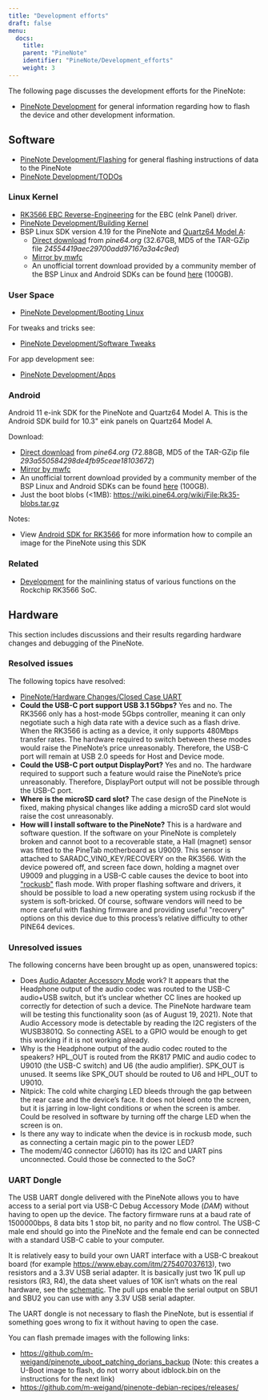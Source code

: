 ```yaml
---
title: "Development efforts"
draft: false
menu:
  docs:
    title:
    parent: "PineNote"
    identifier: "PineNote/Development_efforts"
    weight: 3
---
```


The following page discusses the development efforts for the PineNote:

* [PineNote Development](/documentation/PineNote/Development) for general information regarding how to flash the device and other development information.

## Software

* [PineNote Development/Flashing](/documentation/PineNote/Development/Flashing) for general flashing instructions of data to the PineNote
* [PineNote Development/TODOs](/documentation/PineNote/Development/TODOs)

### Linux Kernel

* [RK3566 EBC Reverse-Engineering](/documentation/General/RK3566_EBC_reverse-engineering) for the EBC (eInk Panel) driver.
* [PineNote Development/Building Kernel](/documentation/PineNote/Development/Building_kernel)
* BSP Linux SDK version 4.19 for the PineNote and [Quartz64 Model A](/documentation/Quartz64):
  * [Direct download](http://files.pine64.org/SDK/Quartz64/QUARTZ64-model-A_BSP%20Linux.tar.gz) from _pine64.org_ (32.67GB, MD5 of the TAR-GZip file _24554419aec29700add97167a3a4c9ed_)
  * [Mirror by mwfc](https://tmp.mwfc.info/pinenote/QUARTZ64-model-A_BSP%20Linux.tar.gz)
  * An unofficial torrent download provided by a community member of the BSP Linux and Android SDKs can be found [here](https://cdn.discordapp.com/attachments/870707390998282292/907726420204208148/pinenote.torrent) (100GB).

### User Space

* [PineNote Development/Booting Linux](/documentation/PineNote/Development/Booting_Linux)

For tweaks and tricks see:

* [PineNote Development/Software Tweaks](/documentation/PineNote/Development/Software_tweaks)

For app development see:

* [PineNote Development/Apps](/documentation/PineNote/Development/Apps)

### Android

Android 11 e-ink SDK for the PineNote and Quartz64 Model A. This is the Android SDK build for 10.3" eink panels on Quartz64 Model A.

Download:

* [Direct download](http://files.pine64.org/SDK/Quartz64/QUARTZ64-model-A_eink.android11_SDK.tar.gz) from _pine64.org_ (72.88GB, MD5 of the TAR-GZip file _293a550584298de4fb95ceae18103672_)
* [Mirror by mwfc](https://tmp.mwfc.info/pinenote/QUARTZ64-model-A_eink.android11_SDK.tar.gz)
* An unofficial torrent download provided by a community member of the BSP Linux and Android SDKs can be found [here](https://cdn.discordapp.com/attachments/870707390998282292/907726420204208148/pinenote.torrent) (100GB).
* Just the boot blobs (&lt;1MB): https://wiki.pine64.org/wiki/File:Rk35-blobs.tar.gz

Notes:

* View [Android SDK for RK3566](/documentation/General/Android_SDK_for_RK3566) for more information how to compile an image for the PineNote using this SDK

### Related

* [Development](/documentation/Quartz64/Development) for the mainlining status of various functions on the Rockchip RK3566 SoC.

## Hardware

This section includes discussions and their results regarding hardware changes and debugging of the PineNote.

### Resolved issues

The following topics have resolved:

* [PineNote/Hardware Changes/Closed Case UART](/documentation/PineNote/Further_information/Closed_Case_UART)
* **Could the USB-C port support USB 3.1 5Gbps?** Yes and no. The RK3566 only has a host-mode 5Gbps controller, meaning it can only negotiate such a high data rate with a device such as a flash drive. When the RK3566 is acting as a device, it only supports 480Mbps transfer rates. The hardware required to switch between these modes would raise the PineNote’s price unreasonably. Therefore, the USB-C port will remain at USB 2.0 speeds for Host and Device mode.
* **Could the USB-C port output DisplayPort?** Yes and no. The hardware required to support such a feature would raise the PineNote’s price unreasonably. Therefore, DisplayPort output will not be possible through the USB-C port.
* **Where is the microSD card slot?** The case design of the PineNote is fixed, making physical changes like adding a microSD card slot would raise the cost unreasonably.
* **How will I install software to the PineNote?** This is a hardware and software question. If the software on your PineNote is completely broken and cannot boot to a recoverable state, a Hall (magnet) sensor was fitted to the PineTab motherboard as U9009. This sensor is attached to SARADC_VIN0_KEY/RECOVERY on the RK3566. With the device powered off, and screen face down, holding a magnet over U9009 and plugging in a USB-C cable causes the device to boot into ["rockusb"](http://opensource.rock-chips.com/wiki_Rockusb) flash mode. With proper flashing software and drivers, it should be possible to load a new operating system using rockusb if the system is soft-bricked. Of course, software vendors will need to be more careful with flashing firmware and providing useful "recovery" options on this device due to this process’s relative difficulty to other PINE64 devices.

### Unresolved issues

The following concerns have been brought up as open, unanswered topics:

* Does [Audio Adapter Accessory Mode](https://en.wikipedia.org/wiki/USB-C#Audio_Adapter_Accessory_Mode_2) work? It appears that the Headphone output of the audio codec was routed to the USB-C audio+USB switch, but it’s unclear whether CC lines are hooked up correctly for detection of such a device. The PineNote hardware team will be testing this functionality soon (as of August 19, 2021). Note that Audio Accessory mode is detectable by reading the I2C registers of the WUSB3801Q. So connecting ASEL to a GPIO would be enough to get this working if it is not working already.
* Why is the Headphone output of the audio codec routed to the speakers? HPL_OUT is routed from the RK817 PMIC and audio codec to U9010 (the USB-C switch) and U6 (the audio amplifier). SPK_OUT is unused. It seems like SPK_OUT should be routed to U6 and HPL_OUT to U9010.
* Nitpick: The cold white charging LED bleeds through the gap between the rear case and the device’s face. It does not bleed onto the screen, but it is jarring in low-light conditions or when the screen is amber. Could be resolved in software by turning off the charge LED when the screen is on.
* Is there any way to indicate when the device is in rockusb mode, such as connecting a certain magic pin to the power LED?
* The modem/4G connector (J6010) has its I2C and UART pins unconnected. Could those be connected to the SoC?

### UART Dongle

The USB UART dongle delivered with the PineNote allows you to have access to a serial port via USB-C Debug Accessory Mode (_DAM_) without having to open up the device.
The factory firmware runs at a baud rate of 1500000bps, 8 data bits 1 stop bit, no parity and no flow control. The USB-C male end should go into the PineNote and the female end can be connected with a standard USB-C cable to your computer.

It is relatively easy to build your own UART interface with a USB-C breakout board (for example https://www.ebay.com/itm/275407037613), two resistors and a 3.3V USB serial adapter. It is basically just two 1K pull up resistors (R3, R4), the data sheet values of 10K isn’t whats on the real hardware, see the [schematic](https://files.pine64.org/doc/PineNote/PineNote_USB-C_Console_UART_breakout_board_schematic_v1.0_20210903.pdf). The pull ups enable the serial output on SBU1 and SBU2 you can use with any 3.3V USB serial adapter.

The UART dongle is not necessary to flash the PineNote, but is essential if something goes wrong to fix it without having to open the case.

You can flash premade images with the following links:

* https://github.com/m-weigand/pinenote_uboot_patching_dorians_backup (Note: this creates a U-Boot image to flash, do not worry about idblock.bin on the instructions for the next link)
* https://github.com/m-weigand/pinenote-debian-recipes/releases/
